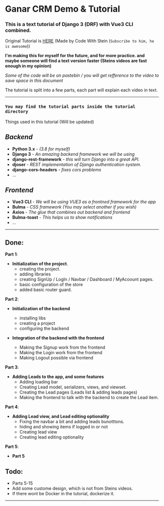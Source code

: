 # Ganar CRM Demo & Tutorial
### This is a text tutorial of Django 3 (DRF) with Vue3 CLI combined.

Original Tutorial is [HERE](https://www.youtube.com/watch?v=7rxHWX730nE&list=PLpyspNLjzwBl-u7Vh8mGfqqRKcVxHzqlp&index=2) (Made by Code With Stein (`Subscribe to him, he is awesome`))

**I'm making this for myself for the future, and for more practice.
and maybe someone will find a text version faster (Steins videos are fast enough in my opinion)**

*Some of the code will be on pastebin / you will get refference to the video to save space in this document*

The tutorial is split into a few parts, each part will explain each video in text.



-----
### `You may find the tutorial parts inside the tutorial directory`
Things used in this tutorial (Will be updated)
## *Backend*
- **Python 3.x** - *(3.8 for myself)*
- **Django 3** - *An amazing backend framework we will be using*
- **django-rest-framework** - *this will turn Django into a great API.*
- **djoser** - *REST implementation of Django authentication system.* 
- **django-cors-headers** - *fixes cors problems*
- ...
    
## *Frontend*
- **Vue3 CLI** - *We will be using VUE3 as a frontned framework for the app*
- **Bulma** - *CSS framework (You may select another if you wish)*
- **Axios** - *The glue that combines out backend and frontend*
- **Bulma-toast** - *This helps us to show notifications*
- ... 

-----
## Done:

**Part 1**:
- **Initialization of the project**.
    - creating the project.
    - adding libraries
    - creating SignUp / LogIn / Navbar / Dashboard / MyAcoount pages.
    - basic configuration of the store
    - added basic router guard.

**Part 2**:
- **Initialization of the backend**
    - installing libs
    - creating a project
    - configuring the backend

- **Integration of the backend with the frontend**
    - Making the Signup work from the frontend
    - Making the Login work from the frontend
    - Making Logout possible via frontend

**Part 3**:
- **Adding Leads to the app, and some features**
    - Adding loading bar
    - Creating Lead model, serializers, views, and viewset.
    - Creating the Lead pages (Leads list & adding leads pages)
    - Making the frontend to talk with the backend to create the Lead item.

**Part 4**:
- **Adding Lead view, and Lead editing optionality**
    - Fixing the navbar a bit and adding leads bunotttons.
    - hiding and showing items if logged in or not
    - Creating lead view
    - Creating lead editing optionality


**Part 5**:
- **Part 5**
## Todo:

- Parts 5-15
- Add some custome design, which is not from Steins videos.
- If there wont be Docker in the tutorial, dockerize it.


-----
